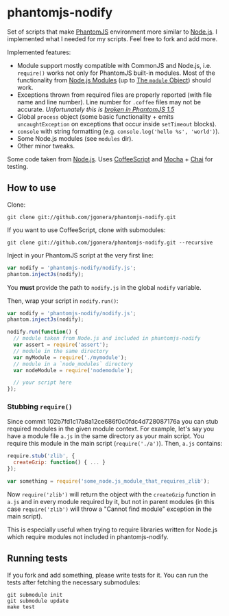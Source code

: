 phantomjs-nodify
================

Set of scripts that make [PhantomJS](http://www.phantomjs.org/) environment
more similar to [Node.js](http://nodejs.org/).
I implemented what I needed for my scripts. Feel free to fork and add more.

Implemented features:

* Module support mostly compatible with CommonJS and Node.js, i.e. `require()`
  works not only for PhantomJS built-in modules. Most of the functionality from
  [Node.js Modules](http://nodejs.org/api/modules.html) (up to
  [The `module` Object](http://nodejs.org/api/modules.html#modules_the_module_object))
  should work.
* Exceptions thrown from required files are properly reported (with file name
  and line number). Line number for `.coffee` files may not be accurate.
  _Unfortunately this is [broken in PhantomJS 1.5](http://code.google.com/p/phantomjs/issues/detail?id=510)_
* Global `process` object (some basic functionality + emits `uncaughtException`
  on exceptions that occur inside `setTimeout` blocks).
* `console` with string formatting (e.g. `console.log('hello %s', 'world')`).
* Some Node.js modules (see `modules` dir).
* Other minor tweaks.

Some code taken from [Node.js](http://nodejs.org/).
Uses [CoffeeScript](http://jashkenas.github.com/coffee-script/)
and [Mocha](http://visionmedia.github.com/mocha/) + [Chai](http://chaijs.com/)
for testing.


How to use
----------

Clone:

    git clone git://github.com/jgonera/phantomjs-nodify.git

If you want to use CoffeeScript, clone with submodules:

    git clone git://github.com/jgonera/phantomjs-nodify.git --recursive

Inject in your PhantomJS script at the very first line:

```js
var nodify = 'phantomjs-nodify/nodify.js';
phantom.injectJs(nodify);
```

You **must** provide the path to `nodify.js` in the global `nodify` variable.

Then, wrap your script in `nodify.run()`:

```js
var nodify = 'phantomjs-nodify/nodify.js';
phantom.injectJs(nodify);

nodify.run(function() {
  // module taken from Node.js and included in phantomjs-nodify
  var assert = require('assert');
  // module in the same directory
  var myModule = require('./mymodule');
  // module in a `node_modules` directory
  var nodeModule = require('nodemodule');

  // your script here
});
```


### Stubbing `require()`

Since commit 102b7fd1c17a8a12ce686f0c0fdc4d728087176a you can stub required
modules in the given module context. For example, let's say you have a module
file `a.js` in the same directory as your main script. You require this module
in the main script (`require('./a')`). Then, `a.js` contains:

```js
require.stub('zlib', {
  createGzip: function() { ... }
});

var something = require('some_node.js_module_that_requires_zlib');
```

Now `require('zlib')` will return the object with the `createGzip` function in
`a.js` and in every module required by it, but not in parent modules (in this
case `require('zlib')` will throw a "Cannot find module" exception in the main
script).

This is especially useful when trying to require libraries written for Node.js
which require modules not included in phantomjs-nodify.


Running tests
-------------

If you fork and add something, please write tests for it.
You can run the tests after fetching the necessary submodules:

    git submodule init
    git submodule update
    make test

